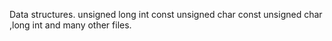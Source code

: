Data structures.
unsigned long int 
const unsigned char 
const unsigned char ,long int and many other files. 